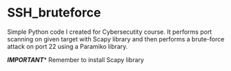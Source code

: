 # SSH_bruteforce
Simple Python code I created for Cybersecutity course. 
It performs port scanning on given target with Scapy library and then performs a brute-force attack on port 22 using a Paramiko library.

*****IMPORTANT******
Remember to install Scapy library
